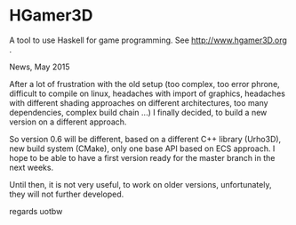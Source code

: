 HGamer3D
========

 A tool to use Haskell for game programming. See http://www.hgamer3D.org .

 News, May 2015

 After a lot of frustration with the old setup (too complex, too error phrone, difficult to compile on linux, headaches with import of graphics, headaches with different shading approaches on different architectures, too many dependencies, complex build chain ...) I finally decided, to build a new version on a different approach.

 So version 0.6 will be different, based on a different C++ library (Urho3D), new build system (CMake), only one base API based on ECS approach. I hope to be able to have a first version ready for the master branch in the next weeks.

 Until then, it is not very useful, to work on older versions, unfortunately, they will not further developed.

 regards
 uotbw


